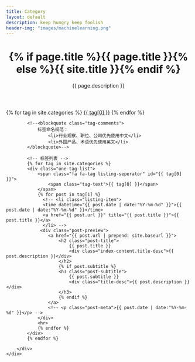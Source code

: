 ```yaml
---
title: Category
layout: default
description: keep hungry keep foolish
header-img: "images/machinelearning.png"
---
```



<!-- Page Header -->
<header class="intro-header" style="background-image: url('{{ site.baseurl }}/{% if page.header-img %}{{ page.header-img }}{% else %}{{ site.header-img }}{% endif %}')">
    <div class="container">
        <div class="row">
            <div class="col-lg-8 col-lg-offset-2 col-md-10 col-md-offset-1">
                <div class="site-heading" id="tag-heading">
                    <h1>{% if page.title %}{{ page.title }}{% else %}{{ site.title }}{% endif %}</h1>
                    <span class="subheading">{{ page.description }}</span>
                </div>
            </div>
        </div>
    </div>
</header>

<!-- Main Content -->
<div class="container">
    <div class="row">
        <div class="col-lg-8 col-lg-offset-2 col-md-10 col-md-offset-1">
            <!-- 标签云 -->
            <div id='tag_cloud' class="tags">
                {% for tag in site.categories %}
                <a href="#{{ tag[0] }}" title="{{ tag[0] }}" rel="{{ tag[1].size }}">{{ tag[0] }}</a>
                {% endfor %}
            </div>

            <!--<blockquote class="tag-comments">
                标签命名规范：
                    <li>行业观察、职位、公司优先使用中文</li>
                    <li>外国产品、术语优先使用英文</li>
            </blockquote>-->

            <!-- 标签列表 -->
            {% for tag in site.categories %}
            <div class="one-tag-list">
                <span class="fa fa-tag listing-seperator" id="{{ tag[0] }}">
                    <span class="tag-text">{{ tag[0] }}</span>
                </span>
                {% for post in tag[1] %}
                  <!-- <li class="listing-item">
                  <time datetime="{{ post.date | date:"%Y-%m-%d" }}">{{ post.date | date:"%Y-%m-%d" }}</time>
                  <a href="{{ post.url }}" title="{{ post.title }}">{{ post.title }}</a>
                  </li> -->
                 <div class="post-preview">
                    <a href="{{ post.url | prepend: site.baseurl }}">
                        <h2 class="post-title">
                            {{ post.title }}
                            <div class="index-content.title-desc">{{ post.description }}</div>
                        </h2>
                        {% if post.subtitle %}
                        <h3 class="post-subtitle">
                            {{ post.subtitle }}
                            <div class="title-desc">{{ post.description }}</div>
                        </h3>
                        {% endif %}
                    </a>
                    <!-- <p class="post-meta">{{ post.date | date:"%Y-%m-%d" }}</p> -->
                </div>
                <hr>
                {% endfor %}
            </div>
            {% endfor %}

        </div>
    </div>
</div>

